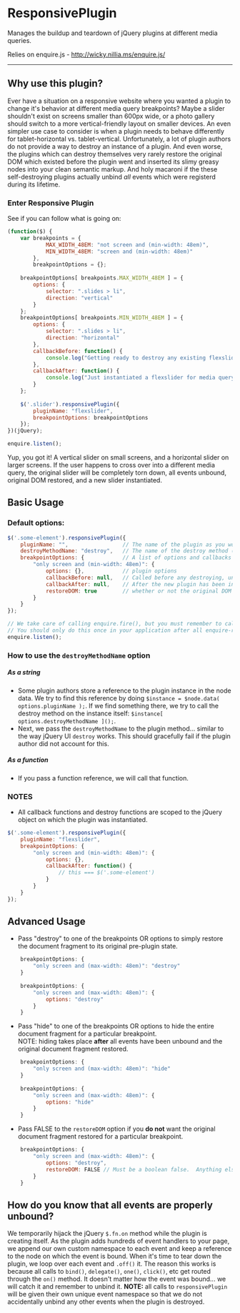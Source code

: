 ResponsivePlugin
================

Manages the buildup and teardown of jQuery plugins at different media queries.

Relies on enquire.js - http://wicky.nillia.ms/enquire.js/

___

## Why use this plugin?
Ever have a situation on a responsive website where you wanted a plugin to change it's behavior at different media query breakpoints?  Maybe a slider shouldn't exist on screens smaller than 600px wide, or a photo gallery should switch to a more vertical-friendly layout on smaller devices.  An even simpler use case to consider is when a plugin needs to behave differently for tablet-horizontal vs. tablet-vertical.  Unfortunately, a lot of plugin authors do not provide a way to destroy an instance of a plugin.  And even worse, the plugins which can destroy themselves very rarely restore the original DOM which existed before the plugin went and inserted its slimy greasy nodes into your clean semantic markup.  And holy macaroni if the these self-destroying plugins actually unbind *all* events which were registerd during its lifetime.

### Enter Responsive Plugin
See if you can follow what is going on:

```javascript
(function($) {
    var breakpoints = {
	    	MAX_WIDTH_48EM: "not screen and (min-width: 48em)",
			MIN_WIDTH_48EM: "screen and (min-width: 48em)" 
	    },
	    breakpointOptions = {};
	    
    breakpointOptions[ breakpoints.MAX_WIDTH_48EM ] = {
    	options: {
    		selector: ".slides > li",
    		direction: "vertical"
    	}
    };
    breakpointOptions[ breakpoints.MIN_WIDTH_48EM ] = {
    	options: {
    		selector: ".slides > li",
    		direction: "horizontal"
    	},
    	callbackBefore: function() {
    		console.log("Getting ready to destroy any existing flexslider, restore the original document fragment, and create a new instance of flexslider at for media query: " + breakpoints.MIN_WIDTH_48);
    	},
    	callbackAfter: function() {
    		console.log("Just instantiated a flexslider for media query: " + breakpoints.MIN_WIDTH_48);
    	}
    };
    
	$('.slider').responsivePlugin({
	    pluginName: "flexslider",
	    breakpointOptions: breakpointOptions
	});
})(jQuery);

enquire.listen();
```

Yup, you got it!  A vertical slider on small screens, and a horizontal slider on larger screens.  If the user happens to cross over into a different media query, the original slider will be completely torn down, all events unbound, original DOM restored, and a new slider instantiated.

## Basic Usage
### Default options:

```javascript
$('.some-element').responsivePlugin({
    pluginName: "",					// The name of the plugin as you would normally use it in code: $('.some-element').pluginName();
    destroyMethodName: "destroy",	// The name of the destroy method (see below for detailed description)
    breakpointOptions: {			// A list of options and callbacks for each media query breakpoint
	    "only screen and (min-width: 48em)": {
	    	options: {},			// plugin options
	    	callbackBefore: null, 	// Called before any destroying, unbinding, DOM restoration, etc
	    	callbackAfter: null, 	// After the new plugin has been instantiated
	    	restoreDOM: true 		// whether or not the original DOM should be restored.  Anything other than FALSE will pass as TRUE... even undefined
	    }
	}
});

// We take care of calling enquire.fire(), but you must remember to call enquire.listen().
// You should only do this once in your application after all enquire-related stuff is done
enquire.listen(); 
```

### How to use the `destroyMethodName` option

##### As a string
- Some plugin authors store a reference to the plugin instance in the node data.  We try to find this reference by doing `$instance = $node.data( options.pluginName );`.   If we find something there, we try to call the destroy method on the instance itself: `$instance[ options.destroyMethodName ]();`.
- Next, we pass the `destroyMethodName` to the plugin method... similar to the way jQuery UI `destroy` works.  This should gracefully fail if the plugin author did not account for this.

##### As a function
- If you pass a function reference, we will call that function.

### NOTES

- All callback functions and destroy functions are scoped to the jQuery object on which the plugin was instantiated.

```javascript
$('.some-element').responsivePlugin({
    pluginName: "flexslider",
    breakpointOptions: {
	    "only screen and (min-width: 48em)": {
	    	options: {},			
	    	callbackAfter: function() {
	    		// this === $('.some-element')
	    	}
	    }
	}
});
```


## Advanced Usage

- Pass "destroy" to one of the breakpoints OR options to simply restore the document fragment to its original pre-plugin state.

```javascript
	breakpointOptions: {
	    "only screen and (max-width: 48em)": "destroy"
	}
	
	breakpointOptions: {
	    "only screen and (max-width: 48em)": {
	    	options: "destroy"
	    }
	}
```

- Pass "hide" to one of the breakpoints OR options to hide the entire document fragment for a particular breakpoint.  
NOTE: hiding takes place **after** all events have been unbound and the original document fragment restored.

```javascript
	breakpointOptions: {
	    "only screen and (max-width: 48em)": "hide"
	}
	
	breakpointOptions: {
	    "only screen and (max-width: 48em)": {
	    	options: "hide"
	    }
	}
```

- Pass FALSE to the `restoreDOM` option if you **do not** want the original document fragment restored for a particular breakpoint.

```javascript
	breakpointOptions: {
		"only screen and (max-width: 48em)": {
			options: "destroy",
			restoreDOM: FALSE // Must be a boolean false.  Anything else will pass as TRUE, even undefined
		}
	}
```

## How do you know that all events are properly unbound?
We temporarily hijack the jQuery `$.fn.on` method while the plugin is creating itself.  As the plugin adds hundreds of event handlers to your page, we append our own custom namespace to each event and keep a reference to the node on which the event is bound.  When it's time to tear down the plugin, we loop over each event and `.off()` it.  The reason this works is because all calls to `bind()`, `delegate()`, `one()`, `click()`, etc get routed through the `on()` method.  It doesn't matter how the event was bound... we will catch it and remember to unbind it.  **NOTE:** all calls to `responsivePlugin` will be given their own unique event namespace so that we do not accidentally unbind any other events when the plugin is destroyed.